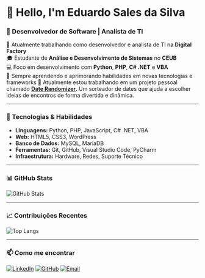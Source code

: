 # 👋 Hello, I'm Eduardo Sales da Silva

### 🚀 Desenvolvedor de Software | Analista de TI

🔭 Atualmente trabalhando como desenvolvedor e analista de TI na **Digital Factory**  
🎓 Estudante de **Análise e Desenvolvimento de Sistemas** no **CEUB**  
💻 Foco em desenvolvimento com **Python**, **PHP**, **C# .NET** e **VBA**  
🌱 Sempre aprendendo e aprimorando habilidades em novas tecnologias e frameworks
🌟 Atualmente estou trabalhando em um projeto pessoal chamado [**Date Randomizer**](http://dates.alwaysdata.net). Um sorteador de dates que ajuda a escolher ideias de encontros de forma divertida e dinâmica.

---

### 🌟 Tecnologias & Habilidades

- **Linguagens:** Python, PHP, JavaScript, C# .NET, VBA
- **Web:** HTML5, CSS3, WordPress
- **Banco de Dados:** MySQL, MariaDB
- **Ferramentas:** Git, GitHub, Visual Studio Code, PyCharm
- **Infraestrutura:** Hardware, Redes, Suporte Técnico

---

### 📊 GitHub Stats

![GitHub Stats](https://github-readme-stats.vercel.app/api?username=Sales16&show_icons=true&theme=radical)

---

### 📈 Contribuições Recentes

![Top Langs](https://github-readme-stats.vercel.app/api/top-langs/?username=Sales16&layout=compact&theme=radical)

---

### 📫 Como me encontrar

[![LinkedIn](https://img.shields.io/badge/LinkedIn-blue?style=for-the-badge&logo=linkedin)](https://www.linkedin.com/in/eduardo-sales16/)
[![GitHub](https://img.shields.io/badge/GitHub-000?style=for-the-badge&logo=github)](https://github.com/Sales16)
[![Email](https://img.shields.io/badge/Email-red?style=for-the-badge&logo=gmail)](mailto:eduardo.sales.silva1603@gmail.com)
